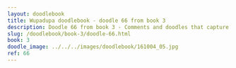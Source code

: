 ```yaml
---
layout: doodlebook
title: Wupadupa doodlebook - doodle 66 from book 3
description: Doodle 66 from book 3 - Comments and doodles that capture the essence of this event  
slug: /doodlebook/book-3/doodle-66.html
book: 3
doodle_image: ../../../images/doodlebook/161004_05.jpg
ref: 66
---	  
```

																																																																							